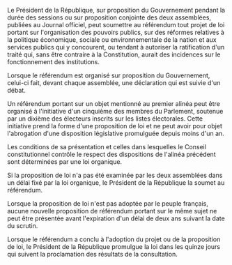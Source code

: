 Le Président de la République, sur proposition du Gouvernement pendant la durée des sessions ou sur proposition conjointe des deux assemblées, publiées au Journal officiel, peut soumettre au référendum tout projet de loi portant sur l'organisation des pouvoirs publics, sur des réformes relatives à la politique économique, sociale ou environnementale de la nation et aux services publics qui y concourent, ou tendant à autoriser la ratification d'un traité qui, sans être contraire à la Constitution, aurait des incidences sur le fonctionnement des institutions.

Lorsque le référendum est organisé sur proposition du Gouvernement, celui-ci fait, devant chaque assemblée, une déclaration qui est suivie d'un débat.

Un référendum portant sur un objet mentionné au premier alinéa peut être organisé à l'initiative d'un cinquième des membres du Parlement, soutenue par un dixième des électeurs inscrits sur les listes électorales. Cette initiative prend la forme d'une proposition de loi et ne peut avoir pour objet l'abrogation d'une disposition législative promulguée depuis moins d'un an.

Les conditions de sa présentation et celles dans lesquelles le Conseil constitutionnel contrôle le respect des dispositions de l'alinéa précédent sont déterminées par une loi organique.

Si la proposition de loi n'a pas été examinée par les deux assemblées dans un délai fixé par la loi organique, le Président de la République la soumet au référendum.

Lorsque la proposition de loi n'est pas adoptée par le peuple français, aucune nouvelle proposition de référendum portant sur le même sujet ne peut être présentée avant l'expiration d'un délai de deux ans suivant la date du scrutin.

Lorsque le référendum a conclu à l'adoption du projet ou de la proposition de loi, le Président de la République promulgue la loi dans les quinze jours qui suivent la proclamation des résultats de la consultation.
